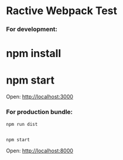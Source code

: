 # Ractive Webpack Test

### For development:

#    npm install
#    npm start

Open: [http://localhost:3000](http://localhost:3000)

### For production bundle:

    npm run dist


    npm start
Open: [http://localhost:8000](http://localhost:8000)


